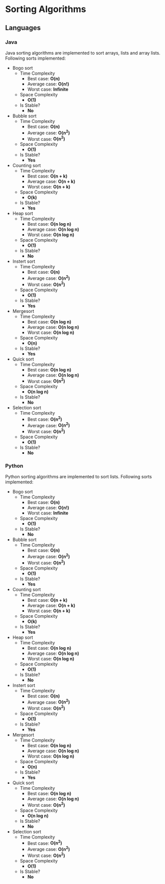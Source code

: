 # Sorting Algorithms

## Languages

### Java
Java sorting algorithms are implemented to sort arrays, lists and array lists.
Following sorts implemented:
- Bogo sort
  - Time Complexity
    - Best case: __O(n)__
    - Average case: __O(n!)__
    - Worst case: __Infinite__
  - Space Complexity
    - __O(1)__
  - Is Stable?
    - __No__
- Bubble sort
  - Time Complexity
    - Best case: __O(n)__
    - Average case: __O(n<sup>2</sup>)__
    - Worst case: __O(n<sup>2</sup>)__
  - Space Complexity
    - __O(1)__
  - Is Stable?
    - __Yes__
- Counting sort
  - Time Complexity
    - Best case: __O(n + k)__
    - Average case: __O(n + k)__
    - Worst case: __O(n + k)__
  - Space Complexity
    - __O(k)__
  - Is Stable?
    - __Yes__
- Heap sort
  - Time Complexity
    - Best case: __O(n log n)__
    - Average case: __O(n log n)__
    - Worst case: __O(n log n)__
  - Space Complexity
    - __O(1)__
  - Is Stable?
    - __No__
- Instert sort
  - Time Complexity
    - Best case: __O(n)__
    - Average case: __O(n<sup>2</sup>)__
    - Worst case: __O(n<sup>2</sup>)__
  - Space Complexity
    - __O(1)__
  - Is Stable?
    - __Yes__
- Mergesort
  - Time Complexity
    - Best case: __O(n log n)__
    - Average case: __O(n log n)__
    - Worst case: __O(n log n)__
  - Space Complexity
    - __O(n)__
  - Is Stable?
    - __Yes__
- Quick sort
  - Time Complexity
    - Best case: __O(n log n)__
    - Average case: __O(n log n)__
    - Worst case: __O(n<sup>2</sup>)__
  - Space Complexity
    - __O(n log n)__
  - Is Stable?
    - __No__
- Selection sort
  - Time Complexity
    - Best case: __O(n<sup>2</sup>)__
    - Average case: __O(n<sup>2</sup>)__
    - Worst case: __O(n<sup>2</sup>)__
  - Space Complexity
    - __O(1)__
  - Is Stable?
    - __No__

### Python
Python sorting algorithms are implemented to sort lists.
Following sorts implemented:
- Bogo sort
  - Time Complexity
    - Best case: __O(n)__
    - Average case: __O(n!)__
    - Worst case: __Infinite__
  - Space Complexity
    - __O(1)__
  - Is Stable?
    - __No__
- Bubble sort
  - Time Complexity
    - Best case: __O(n)__
    - Average case: __O(n<sup>2</sup>)__
    - Worst case: __O(n<sup>2</sup>)__
  - Space Complexity
    - __O(1)__
  - Is Stable?
    - __Yes__
- Counting sort
  - Time Complexity
    - Best case: __O(n + k)__
    - Average case: __O(n + k)__
    - Worst case: __O(n + k)__
  - Space Complexity
    - __O(k)__
  - Is Stable?
    - __Yes__
- Heap sort
  - Time Complexity
    - Best case: __O(n log n)__
    - Average case: __O(n log n)__
    - Worst case: __O(n log n)__
  - Space Complexity
    - __O(1)__
  - Is Stable?
    - __No__
- Instert sort
  - Time Complexity
    - Best case: __O(n)__
    - Average case: __O(n<sup>2</sup>)__
    - Worst case: __O(n<sup>2</sup>)__
  - Space Complexity
    - __O(1)__
  - Is Stable?
    - __Yes__
- Mergesort
  - Time Complexity
    - Best case: __O(n log n)__
    - Average case: __O(n log n)__
    - Worst case: __O(n log n)__
  - Space Complexity
    - __O(n)__
  - Is Stable?
    - __Yes__
- Quick sort
  - Time Complexity
    - Best case: __O(n log n)__
    - Average case: __O(n log n)__
    - Worst case: __O(n<sup>2</sup>)__
  - Space Complexity
    - __O(n log n)__
  - Is Stable?
    - __No__
- Selection sort
  - Time Complexity
    - Best case: __O(n<sup>2</sup>)__
    - Average case: __O(n<sup>2</sup>)__
    - Worst case: __O(n<sup>2</sup>)__
  - Space Complexity
    - __O(1)__
  - Is Stable?
    - __No__
